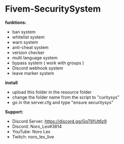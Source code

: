 # Fivem-SecuritySystem
 **funktions:**
 - ban system
 - whitelist system
 - warn system
 - anti-cheat system
 - version checker
 - multi language system
 - bypass system ( work with groups )
 - Discord webhook system
 - leave marker system
 
 **install**
 - upload this folder in the resource folder
 - change the folder name from the script to "curitysys"
 - go in the server.cfg and type "ensure securitysys"

 **Support:**
 - Discord Server: https://discord.gg/GqT6fUt6z9
 - Discord: Noro_Lex#3814
 - YouTube: Noro Lex 
 - Twitch: noro_lex_live
